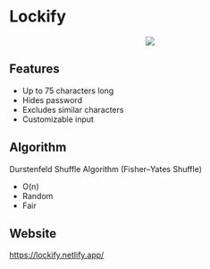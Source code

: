 # Lockify
<p align="center">
<img src="https://github.com/EdwinKimsal/Lockify/assets/107333344/e3eed51c-8ed7-4fa4-816f-3e8f4e144f68">
</p>

## Features
<ul>
  <li>Up to 75 characters long</li>
  <li>Hides password</li>
  <li>Excludes similar characters</li>
  <li>Customizable input</li>
</ul>

## Algorithm
Durstenfeld Shuffle Algorithm (Fisher–Yates Shuffle)
<ul>
  <li>O(n)</li>
  <li>Random</li>
  <li>Fair</li>
</ul>

## Website
https://lockify.netlify.app/
